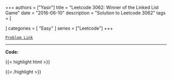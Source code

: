 
+++
authors = ["Yasir"]
title = "Leetcode 3062: Winner of the Linked List Game"
date = "2016-06-10"
description = "Solution to Leetcode 3062"
tags = [
    
]
categories = [
    "Easy"
]
series = ["Leetcode"]
+++



[`Problem Link`](https://leetcode.com/problems/winner-of-the-linked-list-game/description/)

---

**Code:**

{{< highlight html >}}

{{< /highlight >}}

